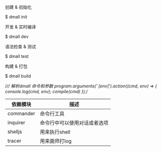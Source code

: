 创建 & 初始化

$ dmall init

开发 & 实时编译

$ dmall dev

语法检查 & 测试

$ dmall test

构建 & 打包

$ dmall build


/*// 解析dmall 命令和参数
program.arguments('<cmd> [env]').action((cmd, env) => {
  console.log(cmd, env);
  compile(cmd)
});*/

|依赖模块|描述|
|---|---|
|commander|命令行工具|
|inquirer|命令行中可以使用对话或者选项|
|shelljs|用来执行shell|
|tracer|用来画师打log|